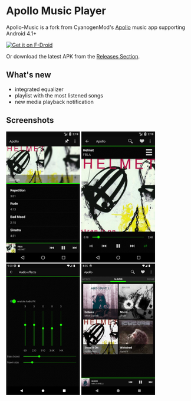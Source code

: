 # Apollo Music Player

Apollo-Music is a fork from CyanogenMod's <a href="https://github.com/adneal/Apollo-CM">Apollo<a/> music app supporting Android 4.1+

[<img src="https://fdroid.gitlab.io/artwork/badge/get-it-on.png"
     alt="Get it on F-Droid"
     height="80">](https://f-droid.org/packages/org.nuclearfog.apollo/)

Or download the latest APK from the [Releases Section](https://github.com/nuclearfog/Apollo-Music/releases/latest).

## What's new

- integrated equalizer
- playlist with the most listened songs
- new media playback notification

## Screenshots
<img src="/fastlane/metadata/android/en-US/images/phoneScreenshots/img1.jpg" width="200"/> <img src="/fastlane/metadata/android/en-US/images/phoneScreenshots/img2.jpg" width="200"/> <img src="/fastlane/metadata/android/en-US/images/phoneScreenshots/img3.jpg" width="200"/> <img src="/fastlane/metadata/android/en-US/images/phoneScreenshots/img4.jpg" width="200"/>
